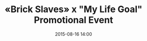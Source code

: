 ---
title:      «Brick Slaves» x "My Life Goal" Promotional Event
date:       2015-08-16 14:00
venue:      Dragon Centre Floor 1 Courtyard
address:    '37 Yen Chow Street, Sham Shui Po, Hong Kong'
map:        '22.3308803, 114.160076'
attendees:  'Vincent Wong, Eliza Sam, <mark>Selena Lee</mark>, Rachel Kan, Cheung Kwok-Keung, Toby Chan, Matthew Ho, Ching Hor Wai, Producer Law Chun-Ngok'
drama:      Brick Slaves
image:      yes
---